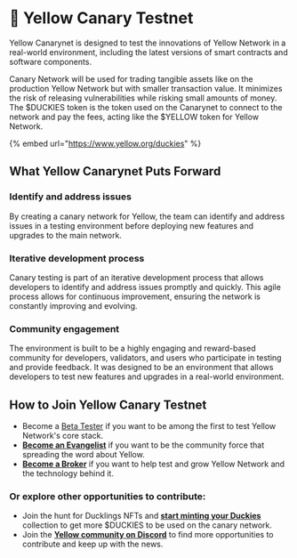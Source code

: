 # 🐤 Yellow Canary Testnet

Yellow Canarynet is designed to test the innovations of Yellow Network in a real-world environment, including the latest versions of smart contracts and software components.

Canary Network will be used for trading tangible assets like on the production Yellow Network but with smaller transaction value. It minimizes the risk of releasing vulnerabilities while risking small amounts of money. The $DUCKIES token is the token used on the Canarynet to connect to the network and pay the fees, acting like the $YELLOW token for Yellow Network.

{% embed url="https://www.yellow.org/duckies" %}

## What Yellow Canarynet Puts Forward <a href="#453b" id="453b"></a>

### **Identify and address issues** <a href="#3348" id="3348"></a>

By creating a canary network for Yellow, the team can identify and address issues in a testing environment before deploying new features and upgrades to the main network.

### **Iterative development process** <a href="#3eec" id="3eec"></a>

Canary testing is part of an iterative development process that allows developers to identify and address issues promptly and quickly. This agile process allows for continuous improvement, ensuring the network is constantly improving and evolving.

### **Community engagement** <a href="#577d" id="577d"></a>

The environment is built to be a highly engaging and reward-based community for developers, validators, and users who participate in testing and provide feedback. It was designed to be an environment that allows developers to test new features and upgrades in a real-world environment.



## How to Join Yellow Canary Testnet <a href="#89f5" id="89f5"></a>

* Become a [Beta Tester](https://forms.yellow.org/join\_canary\_testnet) if you want to be among the first to test Yellow Network's core stack.&#x20;
* [**Become an Evangelist**](https://forms.yellow.org/ambassador) if you want to be the community force that spreading the word about Yellow.
* [**Become a Broker**](https://forms.yellow.org/canary\_brokers) if you want to help test and grow Yellow Network and the technology behind it.

### **Or explore other opportunities to contribute:** <a href="#afd7" id="afd7"></a>

* Join the hunt for Ducklings NFTs and [**start minting your Duckies**](https://www.yellow.org/canarynet/duckies) collection to get more $DUCKIES to be used on the canary network.
* Join the [**Yellow community on Discord**](https://discord.gg/yellownetwork) to find more opportunities to contribute and keep up with the news.
